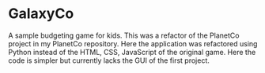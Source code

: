 # GalaxyCo
A sample budgeting game for kids. This was a refactor of the PlanetCo project in my PlanetCo repository. Here the application was refactored
using Python instead of the HTML, CSS, JavaScript of the original game. Here the code is simpler but currently lacks the GUI of the first project. 
